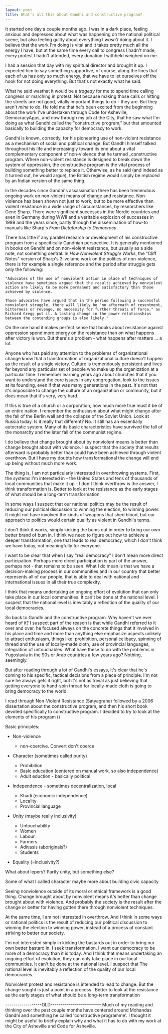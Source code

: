 ```yaml
---
layout: post
title: What's all this about Gandhi and constructive program?
---
```


It started one day a couple months ago. I was in a dark place, feeling anxious and depressed about what was happening on the national political scene, but also feeling guilty about everything I _wasn't_ doing about it. I believe that the work I'm doing is vital and it takes pretty much all the energy I have, but at the same time every call to congress I hadn't made, every protest I hadn't attended, every donation I withheld weighed on me.

I had a session that day with my spiritual director and brought it up. I expected him to say something supportive, of course, along the lines that each of us has only so much energy, that we have to let ourselves off the hook for not doing everything. But that's not exactly what he said.

What he said  wasthat it would be a _tragedy_ for me to spend time calling congress or marching in protest. Not because making those calls or hitting the streets are not good, vitally important things to do - they are. But they aren't _mine_ to do. He told me that he's been excited from the beginning about the work I've undertaken through Code for Asheville, DemocracyApps, and now through my job at the City, that he saw what I'm doing as what Gandhi called the "constructive program," but that amounted basically to building the capacity for democracy to work.

Gandhi is known, correctly, for his pioneering use of non-violent resistance as a mechanism of social and political change. But Gandhi himself talked throughout his life and increasingly toward its end about a vital complementary component of non-violence that he termed _constructive program. Where non-violent resistance is designed to break down the system of oppression, the constructive program is the vital process of building something better to replace it. Otherwise, as he said (and indeed as it turned out, he would argue), the British regime would simply be replaced by an Indian version of the same thing.

In the decades since Gandhi's assassination there has been tremendous ongoing work on non-violent means of change and resistance. Non-violence has been shown not just to work, but to be more effective than violent resistance in a wide range of circumstances, by researchers like Gene Sharp. There were significant successes in the Nordic countries and even in Germany during WWII and a veritable explosion of successes in 1989 and the years since, partly through the dissemination of how-to manuals like Sharp's _From Dictatorship to Democracy_. 

There has little if any parallel research or development of his constructive program from a specifically Gandhian perspective. It is generally mentioned in books on Gandhi and on non-violent resistance, but usually as a side note, not something central. In _How Nonviolent Struggle Works_, the "Cliff Notes" version of Sharp's 3-volume work on the politics of non-violence, there is for example a single reference and the period after struggle gets only the following:

    "Advocates of the use of nonviolent action in place of techniques of violence have sometimes argued that the results achieved by nonviolent action are likely to be more permanent and satisfactory than those achieved by violence.

    Those advocates have argued that in the period following a successful nonviolent struggle, there will likely be "no aftermath of resentment, bitterness or revenge, no necessity for further threats of force," as Richard Gregg put it. A lasting change in the power relationships between the contending groups is also likely."

On the one hand it makes perfect sense that books about resistance against oppression spend more energy on the resistance than on what happens after victory is won. But there's a problem - what happens after matters ... a lot. 

Anyone who has paid any attention to the problems of organizational change know that a transformation of organizational culture doesn't happen as the result of a single victory. Culture is tremendously persistent and lives far beyond any particular set of people who make up the organization at a particular time. I remember learning years ago about churches that if you want to understand the core issues in any congregation, look to the issues at its founding, even if that was many generations in the past. It's not that it's impossible to change the culture of an organization or community, but it does mean that it's very, very hard.

If this is true of a church or a corporation, how much more true must it be of an entire nation. I remember the enthusiasm about what might change after the fall of the Berlin wall and the collapse of the Soviet Union. Look at Russia today. Is it really that different? No. It still has an essentially autocratic system. Many of its basic characteristics have survived the fall of the monarchy and the later fall of the communist regime. 

I do believe that change brought about by nonviolent means is better than change brought about with violence. I suspect that the society that results afterward is probably better than could have been achieved through violent overthrow. But I have my doubts how transformational the change will end up being without much more work.

The thing is, I am not particularly interested in overthrowing systems. First, the systems I'm interested in - the United States and tens of thousands of local communities that make it up - I don't think overthrow is the answer, I think transformation is. Better to look at the resistance as the early stages of what should be a long-term transformation

In some ways I suspect that our national politics may be the result of reducing our political discussion to winning the election, to winning power. It might not have involved the kinds of weapons that shed blood, but our approach to politics would certain qualify as violent in Gandhi's terms.

I don't think it works, simply kicking the bums out in order to bring our own better brand of bum in. I think we need to figure out how to achieve a deeper transformation, one that leads to real democracy, which I don't think we have today, not meaningfully for everyone. 

I want to be clear that when I say "real democracy" I don't mean more direct participation. Perhaps more direct participation is part of the answer, perhaps not - that remains to be seen. What I do mean is that we have a decision-making process in our communities and in our country that better represents all of our people, that is able to deal with national and international issues in all their true complexity.

I think that means undertaking an ongoing effort of evolution that can only take place in our local communities. It can't be done at the national level.  I suspect that the national level is inevitably a reflection of the quality of our local democracies. 

So back to Gandhi and the constructive program. Why haven't we ever heard of it? I suspect part of the reason is that while Gandhi referred to it over and over, he focused always on the concrete things that it involved in his place and time and more than anything else emphasize aspects unlikely to attract enthusiasm, things like: prohibition, personal celibacy, spinning of thread and the use of locally-made cloth, use of provincial languages, integration of untouchables. What have these to do with the problems in Yugoslavia in the 90s or Arab countries a few years ago? Nothing, seemingly.

But after reading through a lot of Gandhi's essays, it's clear that he's coming to his specific, tactical decisions from a place of principle. I'm not sure he always gets it right, but it's not as trivial as just believing that getting everyone to hand-spin thread for locally-made cloth is going to bring democracy to the world.

I read through Non-Violent Resistance (Satyagraha) followed by a 2006 dissertation about the constructive program, and then his short book devoted specifically to constructive program. I decided to try to look at the elements of his program ()

Basic principles:

- Non-violence
    - non-coercive. Convert don't coerce

- Character (sometimes called purity)
    - Prohibition
    - Basic education (centered on manual work, so also independence)
    - Adult eduction - basically political
- Independence - sometimes decentralization, local
    - Khadi (economic independence)
    - Locality
    - Provincial language
- Unity (maybe really inclusivity)
    - Untouchability
    - Women
    - Labour
    - Farmers
    - Adivasis (aboriginals?)
    - Students
- Equality (=inclusivity?)

What about lepers? Partly unity, but something else?

Some of what I called character maybe more about building civic capacity

Seeing nonviolence outside of its moral or ethical framework is a good thing. Change brought about by nonviolent means it's better than change brought about with violence. And probably the society is the result after the change or better for having gotten there through nonviolent techniques.

At the same time, I am not interested in overthrow. And I think in some ways or national politics is the result of reducing our political discussion to winning the election to winning power, instead of a process of constant striving to better our society. 

I'm not interested simply in kicking the bastards out in order to bring our own better bastard in. I seek transformation. I want our democracy to be more of a democracy than it is today. And I think that means undertaking an ongoing effort of evolution, they can only take place in our local communities. It can't be done at the national level.  I suspect that The national level is inevitably a reflection of the quality of our local democracies. 

Nonviolent protest and resistance is intended to lead to change. But the change sought is just a point in a process . Better to look at the resistance as the early stages of what should be a long-term transformation

------------------OLD-------------------------
Much of my reading and thinking over the past couple months have centered around Mohandas Gandhi and something he called 'constructive programme'. I thought it might be useful to briefly explain why and what it has to do with my work at the City of Asheville and Code for Asheville.
